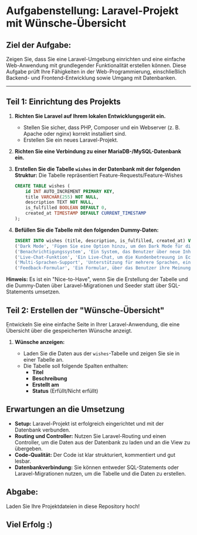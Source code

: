 # Aufgabenstellung: Laravel-Projekt mit Wünsche-Übersicht

## Ziel der Aufgabe:
Zeigen Sie, dass Sie eine Laravel-Umgebung einrichten und eine einfache Web-Anwendung mit grundlegender Funktionalität erstellen können. Diese Aufgabe prüft Ihre Fähigkeiten in der Web-Programmierung, einschließlich Backend- und Frontend-Entwicklung sowie Umgang mit Datenbanken.

---

## Teil 1: Einrichtung des Projekts

1. **Richten Sie Laravel auf Ihrem lokalen Entwicklungsgerät ein.**
   - Stellen Sie sicher, dass PHP, Composer und ein Webserver (z. B. Apache oder nginx) korrekt installiert sind.
   - Erstellen Sie ein neues Laravel-Projekt.

2. **Richten Sie eine Verbindung zu einer MariaDB-/MySQL-Datenbank ein.**

3. **Erstellen Sie die Tabelle `wishes` in der Datenbank mit der folgenden Struktur:**
   Die Tabelle repräsentiert Feature-Requests/Feature-Wishes

   ```sql
   CREATE TABLE wishes (
       id INT AUTO_INCREMENT PRIMARY KEY,
       title VARCHAR(255) NOT NULL,
       description TEXT NOT NULL,
       is_fulfilled BOOLEAN DEFAULT 0,
       created_at TIMESTAMP DEFAULT CURRENT_TIMESTAMP
   );

5. **Befüllen Sie die Tabelle mit den folgenden Dummy-Daten:**

	```sql
	INSERT INTO wishes (title, description, is_fulfilled, created_at) VALUES
	('Dark Mode', 'Fügen Sie eine Option hinzu, um den Dark Mode für die Website zu aktivieren.', 0, '2023-12-01 10:00:00'),
	('Benachrichtigungssystem', 'Ein System, das Benutzer über neue Inhalte oder Updates informiert.', 1, '2023-11-15 15:30:00'),
	('Live-Chat-Funktion', 'Ein Live-Chat, um die Kundenbetreuung in Echtzeit zu verbessern.', 0, '2023-12-02 18:45:00'),
	('Multi-Sprachen-Support', 'Unterstützung für mehrere Sprachen, einschließlich Deutsch und Englisch.', 0, '2023-10-10 08:20:00'),
	('Feedback-Formular', 'Ein Formular, über das Benutzer ihre Meinungen und Vorschläge senden können.', 1, '2023-09-20 09:00:00');
**Hinweis:** Es ist ein "Nice-to-Have", wenn Sie die Erstellung der Tabelle und die Dummy-Daten über Laravel-Migrationen und Seeder statt über SQL-Statements umsetzen.


## Teil 2: Erstellen der "Wünsche-Übersicht"

Entwickeln Sie eine einfache Seite in Ihrer Laravel-Anwendung, die eine Übersicht über die gespeicherten Wünsche anzeigt.

1.  **Wünsche anzeigen:**
    
    -   Laden Sie die Daten aus der `wishes`-Tabelle und zeigen Sie sie in einer Tabelle an.
    -   Die Tabelle soll folgende Spalten enthalten:
        -   **Titel**
        -   **Beschreibung**
        -   **Erstellt am**
        -   **Status** (Erfüllt/Nicht erfüllt)
        

## Erwartungen an die Umsetzung

-   **Setup:** Laravel-Projekt ist erfolgreich eingerichtet und mit der Datenbank verbunden.
-   **Routing und Controller:** Nutzen Sie Laravel-Routing und einen Controller, um die Daten aus der Datenbank zu laden und an die View zu übergeben.
-   **Code-Qualität:** Der Code ist klar strukturiert, kommentiert und gut lesbar.
-   **Datenbankverbindung:** Sie können entweder SQL-Statements oder Laravel-Migrationen nutzen, um die Tabelle und die Daten zu erstellen.


## Abgabe:

Laden Sie Ihre Projektdateien in diese Repository hoch!


## Viel Erfolg :)
